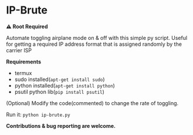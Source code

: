 # IP-Brute

**⚠️ Root Required**

Automate toggling airplane mode on & off with this simple py script. Useful for getting a required IP address format that is assigned randomly by the carrier ISP

**Requirements**
- termux
- sudo installed(`apt-get install sudo`)
- python installed(`apt-get install python`)
- psutil python lib(`pip install psutil`)

(Optional) Modify the code(commented) to change the rate of toggling.

Run it: `python ip-brute.py`

**Contributions & bug reporting are welcome.**